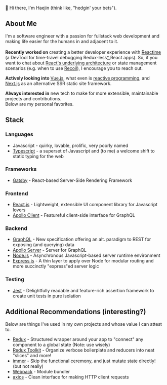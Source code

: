 👋  Hi there, I'm Haejin (think like, "hedgin' your bets").

## About Me

I'm a software engineer with a passion for fullstack web development and making life easier for the humans in and adjacent to it. <br /><br />
<b>Recently worked on </b>creating a better developer experience with [Reactime](https://github.com/open-source-labs/reactime) (a DevTool for time-travel debugging Redux-less[* ](https://chrome.google.com/webstore/detail/redux-devtools/lmhkpmbekcpmknklioeibfkpmmfibljd?hl=en) React apps). So, if you want to chat about [React's underlying architecture](https://github.com/acdlite/react-fiber-architecture) or state management scenarios (e.g. when to use [Recoil](https://recoiljs.org/)), I encourage you to reach out.

<b> Actively looking into </b> [Vue.js](https://vuejs.org/), what even is [reactive programming](http://reactivex.io/), and [Next.js](https://nextjs.org/) as an alternative SSR static site framework.

<b>Always interested in</b> new tech to make for more extensible, maintainable projects and contributions. <br />
Below are my personal favorites.

## Stack

### Languages
- Javascript - quirky, lovable, prolific, very poorly named
- [Typescript](https://www.typescriptlang.org/) - a superset of Javascript and (to me) a welcome shift to static typing for the web

### Frameworks
- [Gatsby](https://www.gatsbyjs.com/) - React-based Server-Side Rendering Framework 

### Frontend
- [React.js](https://reactjs.org/) - Lightweight, extensible UI component library for Javascript lovers
- [Apollo Client](https://www.apollographql.com/docs/react/) - Featureful client-side interface for GraphQL 

### Backend
- [GraphQL](https://graphql.org/) - New specification offering an alt. paradigm to REST for exposing (and querying) data
- [Apollo Server](https://www.apollographql.com/docs/apollo-server/) - Server for GraphQL
- [Node.js](https://nodejs.org/en/about/) - Asynchronous Javascript-based server runtime environment
- [Express.js](https://expressjs.com/) - A thin layer to apply over Node for modular routing and more succinctly "express"ed server logic

### Testing
-  [Jest](https://jestjs.io/) - Delightfully readable and feature-rich assertion framework to create unit tests in pure isolation


## Additional Recommendations (interesting?)
Below are things I've used in my own projects and whose value I can attest to.

- [Redux](https://redux.js.org/) - Structured wrapper around your app to "connect" any component to a global state (Note: use wisely)
- [Redux Toolkit](https://redux-toolkit.js.org/) - Organize verbose boilerplate and reducers into neat "slices" and more!
- [immer](https://immerjs.github.io/immer/docs/introduction) - Skip the functional ceremony, and just mutate state directly! (but not really)
- [Webpack](https://webpack.js.org/) - Module bundler
- [axios](https://www.npmjs.com/package/axios) - Clean interface for making HTTP client requests

<!--
**haejinjo/haejinjo** is a ✨ _special_ ✨ repository because its `README.md` (this file) appears on your GitHub profile.

Here are some ideas to get you started:

- 🔭 I’m currently working on ...
- 🌱 I’m currently learning ...
- 👯 I’m looking to collaborate on ...
- 🤔 I’m looking for help with ...
- 💬 Ask me about ...
- 📫 How to reach me: ...
- 😄 Pronouns: ...
- ⚡ Fun fact: ...
-->
